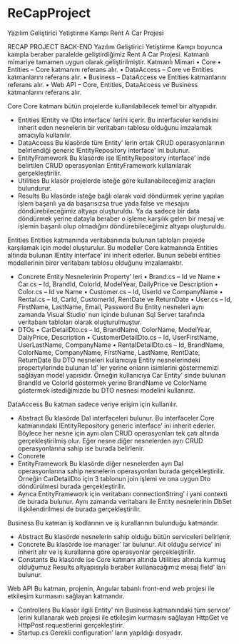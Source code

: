 # ReCapProject
Yazılım Geliştirici Yetiştirme Kampı Rent A Car Projesi

RECAP PROJECT BACK-END
Yazılım Geliştirici Yetiştirme Kampı boyunca kampla beraber paralelde geliştirdiğimiz Rent A Car Projesi.
Katmanlı mimariye tamamen uygun olarak geliştirilmiştir. 
Katmanlı Mimari
•	Core
•	Entities – Core katmanını referans alır.
•	DataAccess – Core ve Entities katmanlarını referans alır.
•	Business – DataAccess ve Entities katmanlarını referans alır.
•	Web API – Core, Entities, DataAccess ve Business katmanlarını referans alır.

Core
Core katmanı bütün projelerde kullanılabilecek temel bir altyapıdır.
-	Entities 
IEntity ve IDto interface’ lerini içerir. Bu interfaceler kendisini inherit eden nesnelerin bir veritabanı tablosu olduğunu imzalamak amacıyla kullanılır. 
-	DataAccess
Bu klasörde tüm Entity’ lerin ortak CRUD operasyonlarının belirlendiği generic  IEntityRepository interface’ ini bulunur.
-	EntityFramework
Bu klasörde ise IEntityRepository interface’ inde belirtilen CRUD operasyonları EntityFramework kullanılarak gerçekleştirilir.
-	Utilities
Bu klasör projelerde isteğe göre kullanabileceğimiz araçları bulundurur.
-	Results
Bu klasörde isteğe bağlı olarak void döndürmek yerine yapılan işlem başarılı ya da başarısızsa true yada false ve mesajını döndürebileceğimiz altyapı oluşturuldu.
Ya da sadece bir data döndürmek yerine datayla beraber o işleme karşılık gelen bir mesaj ve işlemin başarılı olup olmadığını döndürebileceğimiz altyapı oluşturuldu.

Entities 
Entities katmanında veritabanında bulunan tabloları projede karşılamak için model oluşturulur. Bu modeller Core katmanında Entities altında bulunan IEntity interface’ ini inherit ederler. Bunun sebebi entities modellerinin birer veritabanı tablosu olduğunu imzalamaktır.
-	Concrete
Entity Nesnelerinin Property’ leri
•	Brand.cs – Id ve Name
•	Car.cs – Id, BrandId, ColorId, ModelYear, DailyPrice ve Description
•	Color.cs – Id ve Name
•	Customer.cs – Id, UserId ve CompanyName
•	Rental.cs – Id, CarId, CustomerId, RentDate ve ReturnDate
•	User.cs – Id, FirstName, LastName, Email, Password
Bu Entity nesneleri aynı zamanda Visual Studio’ nun içinde bulunan Sql Server tarafında veritabanı tabloları olarak oluşturulmuştur.
-	DTOs
•	CarDetailDto.cs – Id, BrandName, ColorName, ModelYear, DailyPrice, Description
•	CustomerDetailDto.cs – Id, UserFirstName, UserLastName, CompanyName
•	RentalDetailDto.cs – Id, BrandName, ColorName, CompanyName, FirstName, LastName, RentDate, ReturnDate
Bu DTO nesneleri kullanıcıya Entity nesnelerindeki propertylerinde bulunan Id’ ler yerine onların isimlerini göstermemizi sağlayan model yapısıdır. Örneğin kullanıcıya Car Entity’ sinde bulunan BrandId ve ColorId göstermek yerine BrandName ve ColorName göstermek istediğimizde bu DTO nesnesi modelini kullanırız.


DataAccess
Bu katman sadece veriye erişim için kullanılır.
-	Abstract
Bu klasörde Dal interfaceleri bulunur. Bu interfaceler Core katmanındaki IEntityRepository<T> generic interface’ ini inherit ederler. Böylece her nesne için aynı olan CRUD operasyonları tek çatı altında gerçekleştirilmiş olur. Eğer nesne diğer nesnelerden ayrı CRUD operasyonlarına sahip ise burada belirlenir.
-	Concrete
-	EntityFramework
Bu klasörde diğer nesnelerden ayrı Dal operasyonlarına sahip nesnelerin operasyonları burada gerçekleştirilir. Örneğin CarDetailDto için 3 tablonun join işlemi ve ona uygun Dto döndürülmesi burada gerçekleştirilir.
-	Ayrıca EntityFramework için veritabanı connectionString’ i yani contexti de burada bulunur. Aynı zamanda veritabanı ile Entity nesnelerinin DbSet ilişkilendirilmesi de burada gerçekleştirilir.

Business
Bu katman iş kodlarının ve iş kurallarının bulunduğu katmandır. 
-	Abstract
Bu klasörde nesnelerin sahip olduğu bütün serviceleri belirlenir.
-	Concrete
Bu klasörde ise manager’ lar bulunur. Ait olduğu service’ ini inherit alır ve iş kurallarına göre operasyonlar gerçekleştirilir. 
-	Constants
Bu klasörde ise Core katmanı altında Utilities altında kurmuş olduğumuz Results altyapısıyla beraber kullanacağımız mesaj field’ ları bulunur.


Web API
Bu katman, projenin, Angular tabanlı front-end web projesi ile etkileşim kurmasını sağlayan katmandır.
-	Controllers
Bu klasör ilgili Entity’ nin Business katmanındaki tüm service’ lerini kullanarak web projesi ile etkileşim kurmasını sağlayan HttpGet ve HttpPost requestlerini gerçekleştirir.
-	Startup.cs
Gerekli configuration’ ların yapıldığı dosyadır.

